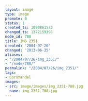 ```yaml
---
layout: image
type: image
promote: 0
status: 1
created_ts: 1090861573
changed_ts: 1372159398
node_id: 788
title: IMG_2351
created: '2004-07-26'
changed: '2013-06-25'
aliases:
- "/2004/07/26/img_2351/"
- "/node/788/"
permalink: "/2004/07/26/img_2351/"
tags:
- Coromandel
images:
- src: image/images/img_2351-788.jpg
  name: img_2351-788.jpg
---
```



